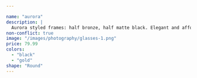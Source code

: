 ```yaml
---

name: "aurora"
description: |
  Aurora styled frames: half bronze, half matte black. Elegant and affordable option.
non-conflict: true
image: "/images/photography/glasses-1.png"
price: 79.99
colors:
  - "black"
  - "gold"
shape: "Round"
---
```

